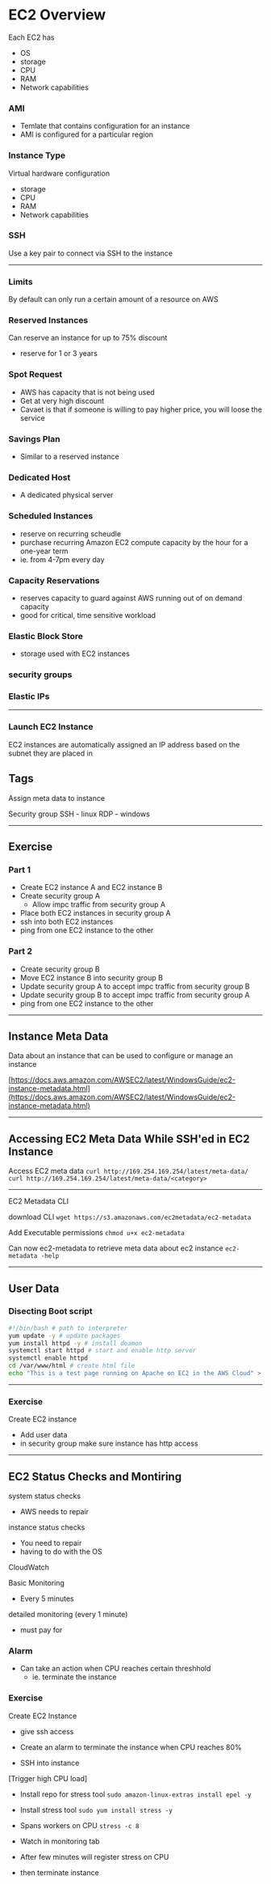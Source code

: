 # EC2 Overview

Each EC2 has
- OS
- storage
- CPU
- RAM
- Network capabilities

### AMI
- Temlate that contains configuration for an instance
- AMI is configured for a particular region

### Instance Type
Virtual hardware configuration
- storage
- CPU
- RAM
- Network capabilities

### SSH
Use a key pair to connect via SSH to the instance

---

### Limits
By default can only run a certain amount of a resource on AWS

### Reserved Instances
Can reserve an instance for up to 75% discount
- reserve for 1 or 3 years

### Spot Request
- AWS has capacity that is not being used
- Get at very high discount
- Cavaet is that if someone is willing to pay higher price, you will loose the service

### Savings Plan
- Similar to a reserved instance

### Dedicated Host
- A dedicated physical server

### Scheduled Instances
- reserve on recurring scheudle
- purchase recurring Amazon EC2 compute capacity by the hour for a one-year term
- ie. from 4-7pm every day

### Capacity Reservations
- reserves capacity to guard against AWS running out of on demand capacity
- good for critical, time sensitive workload

### Elastic Block Store
- storage used with EC2 instances

### security groups

### Elastic IPs

---

### Launch EC2 Instance

EC2 instances are automatically assigned an IP address based on the subnet they are placed in

## Tags
Assign meta data to instance

Security group
SSH - linux
RDP - windows

---

## Exercise

### Part 1
- Create EC2 instance A and EC2 instance B
- Create security group A
  - Allow impc traffic from security group A
- Place both EC2 instances in security group A
- ssh into both EC2 instances
- ping from one EC2 instance to the other

### Part 2
- Create security group B
- Move EC2 instance B into security group B
- Update security group A to accept impc traffic from security group B
- Update security group B to accept impc traffic from security group A
- ping from one EC2 instance to the other

---

## Instance Meta Data
Data about an instance that can be used to configure or manage an instance

[https://docs.aws.amazon.com/AWSEC2/latest/WindowsGuide/ec2-instance-metadata.html](https://docs.aws.amazon.com/AWSEC2/latest/WindowsGuide/ec2-instance-metadata.html)

---

## Accessing EC2 Meta Data While SSH'ed in EC2 Instance

Access EC2 meta data
`curl http://169.254.169.254/latest/meta-data/`
`curl http://169.254.169.254/latest/meta-data/<category>`

---

EC2 Metadata CLI

download CLI
`wget https://s3.amazonaws.com/ec2metadata/ec2-metadata`

Add Executable permissions
`chmod u+x ec2-metadata`

Can now ec2-metadata to retrieve meta data about ec2 instance
`ec2-metadata -help`

---

## User Data

### Disecting Boot script
```sh
#!/bin/bash # path to interpreter
yum update -y # update packages
yum install httpd -y # install deamon
systemctl start httpd # start and enable http server
systemctl enable httpd
cd /var/www/html # create html file
echo "This is a test page running on Apache on EC2 in the AWS Cloud" > index.html
```
---

### Exercise

Create EC2 instance
- Add user data
- in security group make sure instance has http access

---

## EC2 Status Checks and Montiring

system status checks
- AWS needs to repair

instance status checks
- You need to repair
- having to do with the OS

CloudWatch

Basic Monitoring
- Every 5 minutes

detailed monitoring (every 1 minute)
  - must pay for

### Alarm
- Can take an action when CPU reaches certain threshhold
  - ie. terminate the instance

### Exercise

Create EC2 Instance
- give ssh access
- Create an alarm to terminate the instance when CPU reaches 80%

- SSH into instance

[Trigger high CPU load]
- Install repo for stress tool
`sudo amazon-linux-extras install epel -y`

- Install stress tool
`sudo yum install stress -y`

- Spans workers on CPU
`stress -c 8`

- Watch in monitoring tab
- After few minutes will register stress on CPU
- then terminate instance
